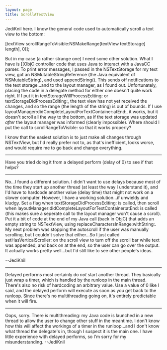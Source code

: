 ```yaml
---
layout: page
title: ScrollATextView
---
```


JediKnil here. I know the general code used to automatically scroll a text view to the bottom:
    
[textView scrollRangeToVisible:NSMakeRange(textView textStorage] length], 0)];

But in my case (a rather strange one) I need some other solution. What I have is [[ObjC controller code that uses Java to interact with a JavaCC parser. To print error messages, I passed in the NSTextStorage for my text view, got an NSMutableStringReference (the Java equivalent of NSMutableString), and used appendString(). This sends off notifications to the text storage...and to the layout manager, as I found out. Unfortunately, placing the code in a delegate method for either one doesn't quite work right. If I put it in textStorageWillProcessEditing: or textStorageDidProcessEditing:, the text view has not yet received the changes, and so the range (the length of the string) is out of bounds. If I use layoutManager:didCompleteLayoutForTextContainer:atEnd:, it works, but it doesn't scroll all the way to the bottom, as if the text storage was updated *after* the layout manager was informed (clearly impossible). Where should I put the call to scrollRangeToVisible: so that it works properly?

I know that the easiest solution is to just make all changes through NSTextView, but I'd really prefer not to, as that's inefficient, looks worse, and would require me to go back and change everything.

----

Have you tried doing it from a delayed perform (delay of 0) to see if that helps?

----

No...I found a different solution. I didn't want to use delays because most of the time they start up another thread (at least the way I understand it), and I'd have to hardcode another value (delay time) that might not work on a slower computer. However, I have a working solution...if unwieldy and kludgy. Set a flag when textStorageDidProcessEditing: is called, then scroll when layoutManager:didCompleteLayoutForTextContainer:atEnd: is called (this makes sure a seperate call to the layout manager won't cause a scroll). Put it a bit of code at the end of my Java call (back in ObjC) that adds an empty string to NSTextView, using replaceCharactersInRange:withString:. My next problem was stopping the autoscroll if the user was manually scrolling, but I couldn't solve that either...So I just called setHasVerticalScroller: on the scroll view to turn off the scroll bar while text was appended, and back on at the end, so the user can go over the output. It actually works pretty well...but I'd still like to see other people's ideas.

--JediKnil

----

Delayed performs most certainly do *not* start another thread. They basically just wrap a timer, which is handled by the runloop in the main thread. There's also no risk of hardcoding an arbitrary value. Use a value of 0 like I said, and the delayed perform will execute as soon as you get back to the runloop. Since there's no multithreading going on, it's entirely predictable when it will fire.

----

Oops, sorry. There *is* multithreading: my Java code is launched in a new thread to allow the user to change other stuff in the meantime. I don't know how this will affect the workings of a timer in the runloop...and I don't know what thread the delegate's in, though I suspect it is the main one. I have little experience with delayed performs, so I'm sorry for my misunderstanding. --JediKnil

